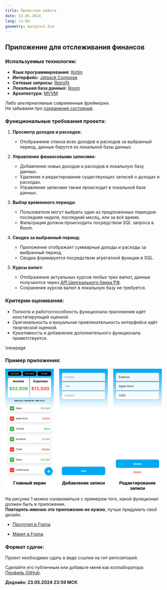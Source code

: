```yaml
---
title: Проектная работа
date: 12.05.2024
lang: ru-RU
geometry: margin=1.5cm
---
```

<!-- pandoc files/sources/Проект/ТЗ.md -o 0X\ -\ Проект/Техническое\ Задание.pdf --pdf-engine=xelatex -V mainfont=Times -V colorlinks=true -V linkcolor=blue -V urlcolor=cyan -V toccolor=gray -->

## Приложение для отслеживания финансов

### Используемые технологии:

- **Язык программирования:** [Kotlin](https://kotlinlang.org/docs/home.html)
- **Интерфейс:** [Jetpack Compose](https://developer.android.com/develop/ui/compose/documentation)
- **Сетевые запросы:** [Retrofit](https://github.com/adamxrvn/hse-lyceum-android-course/blob/main/02%20-%20Retrofit/Retrofit%20-%2002.pdf)
- **Локальная база данных:** [Room](https://github.com/adamxrvn/hse-lyceum-android-course/blob/main/05%20-%20Room/05%20-%20Room.pdf)
- **Архитектура:** [MVVM](https://github.com/adamxrvn/hse-lyceum-android-course/blob/main/03%20-%20MVVM/MVVM%20-%2003-2.pdf)

Либо альтернативные современные фрейморки.  
Не забываем про [сохранение состояний](https://github.com/adamxrvn/hse-lyceum-android-course/blob/main/01%20-%20Сохранение%20состояния/01-Save-UI-state.pdf).

### Функциональные требования проекта:

1. **Просмотр доходов и расходов:**
   - Отображение списка всех доходов и расходов за выбранный период, данные берутся из локальной базы данных.

2. **Управление финансовыми записями:**
   - Добавление новых доходов и расходов в локальную базу данных.
   - Удаление и редактирование существующих записей о доходах и расходах.
   - Управление записями также происходит в локальной базе данных.

3. **Выбор временного периода:**
   - Пользователи могут выбрать один из предложенных периодов: последняя неделя, последний месяц, или за всё время.
   - Фильтрация должна происходить посредством SQL запроса в Room.

4. **Сводка за выбранный период:**
   - Приложение отображает суммарные доходы и расходы за выбранный период.
   - Сводка формируется посредством агрегатной функции в SQL.

5. **Курсы валют:**
   - Отображение актуальных курсов любых трех валют, данные получаются через [API Центрального банка РФ](https://www.cbr-xml-daily.ru/daily_json.js).
   - Сохранение курсов валют в локальную базу не требуется.

### Критерии оценивания:

- Полнота и работоспособность функционала приложения идёт констатирующей оценкой.
- Оригинальность и визуальная привлекательность интерфейса идёт творческой оценкой.
- Креативность и добавление дополнительного функционала приветствуется.

\newpage

### Пример приложения:

![Пример приложения](files/images/Проект/example.png)

На рисунке 1 можно ознакомиться с примером того, какой функционал должен быть в приложении.  
**Повторять именно это приложение не нужно**, лучше придумать свой дизайн. 

- [Прототип в Figma](https://www.figma.com/proto/GufGFfuEFaYKSNNSzIyvBI/%D0%9F%D1%80%D0%BE%D0%B5%D0%BA%D1%82-%D0%9B%D0%B8%D1%86%D0%B5%D0%B9?page-id=0%3A1&type=design&node-id=1-127&viewport=105%2C-694%2C0.91&t=Foi1ztWDIg1DYrRE-1&scaling=min-zoom&mode=design)

- [Макет в Figma](https://www.figma.com/file/GufGFfuEFaYKSNNSzIyvBI/%D0%9F%D1%80%D0%BE%D0%B5%D0%BA%D1%82-%D0%9B%D0%B8%D1%86%D0%B5%D0%B9?type=design&node-id=0%3A1&mode=design&t=6Tv3YDX5rsnTAplc-1)

### Формат сдачи:

Проект необходимо сдать в виде ссылки на гит-репозиторий. 

Сделайте его публичным или добавьте меня как коллаборатора: [Профиль GitHub](http://github.com/adamxrvn).


**Дедлайн: 23.05.2024 23:59 МСК**